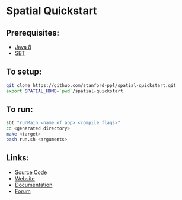 # Spatial Quickstart

## Prerequisites:
  
  * [Java 8](https://www.digitalocean.com/community/tutorials/how-to-install-java-with-apt-get-on-ubuntu-16-04)
  * [SBT](https://www.scala-sbt.org/1.0/docs/Setup.html)

## To setup:
  
```bash
git clone https://github.com/stanford-ppl/spatial-quickstart.git
export SPATIAL_HOME=`pwd`/spatial-quickstart
```


## To run:

```bash
sbt "runMain <name of app> <compile flags>"
cd <generated directory>
make <target>
bash run.sh <arguments>
```

## Links:

  * [Source Code](https://github.com/stanford-ppl/spatial-lang)
  * [Website](https://spatial.stanford.edu)
  * [Documentation](http://spatial-lang.readthedocs.io/en/latest/)
  * [Forum](https://groups.google.com/forum/#!forum/spatial-lang-users)
